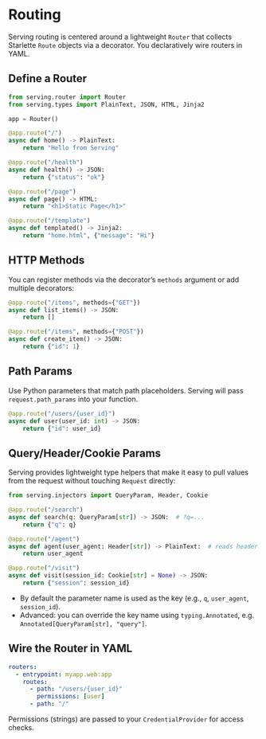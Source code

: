 # Routing

Serving routing is centered around a lightweight `Router` that collects Starlette `Route` objects via a decorator. You declaratively wire routers in YAML.

## Define a Router

```python
from serving.router import Router
from serving.types import PlainText, JSON, HTML, Jinja2

app = Router()

@app.route("/")
async def home() -> PlainText:
    return "Hello from Serving"

@app.route("/health")
async def health() -> JSON:
    return {"status": "ok"}

@app.route("/page")
async def page() -> HTML:
    return "<h1>Static Page</h1>"

@app.route("/template")
async def templated() -> Jinja2:
    return "home.html", {"message": "Hi"}
```

## HTTP Methods

You can register methods via the decorator’s `methods` argument or add multiple decorators:

```python
@app.route("/items", methods={"GET"})
async def list_items() -> JSON:
    return []

@app.route("/items", methods={"POST"})
async def create_item() -> JSON:
    return {"id": 1}
```

## Path Params

Use Python parameters that match path placeholders. Serving will pass `request.path_params` into your function.

```python
@app.route("/users/{user_id}")
async def user(user_id: int) -> JSON:
    return {"id": user_id}
```

## Query/Header/Cookie Params

Serving provides lightweight type helpers that make it easy to pull values from the request without touching `Request` directly:

```python
from serving.injectors import QueryParam, Header, Cookie

@app.route("/search")
async def search(q: QueryParam[str]) -> JSON:  # ?q=...
    return {"q": q}

@app.route("/agent")
async def agent(user_agent: Header[str]) -> PlainText:  # reads header "user-agent"
    return user_agent

@app.route("/visit")
async def visit(session_id: Cookie[str] = None) -> JSON:
    return {"session": session_id}
```

- By default the parameter name is used as the key (e.g., `q`, `user_agent`, `session_id`).
- Advanced: you can override the key name using `typing.Annotated`, e.g. `Annotated[QueryParam[str], "query"]`.

## Wire the Router in YAML

```yaml
routers:
  - entrypoint: myapp.web:app
    routes:
      - path: "/users/{user_id}"
        permissions: [user]
      - path: "/"
```

Permissions (strings) are passed to your `CredentialProvider` for access checks.

